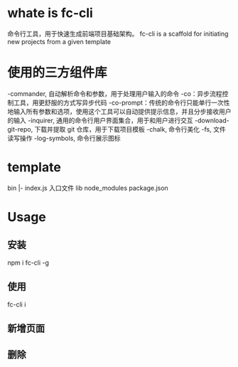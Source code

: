 # whate is fc-cli
  命令行工具，用于快速生成前端项目基础架构。
  fc-cli is a scaffold for initiating new projects from a given template

# 使用的三方组件库
  -commander, 自动解析命令和参数，用于处理用户输入的命令
  -co：异步流程控制工具，用更舒服的方式写异步代码
  -co-prompt：传统的命令行只能单行一次性地输入所有参数和选项，使用这个工具可以自动提供提示信息，并且分步接收用户的输入
  -inquirer, 通用的命令行用户界面集合，用于和用户进行交互
  -download-git-repo, 下载并提取 git 仓库，用于下载项目模板
  -chalk, 命令行美化
  -fs, 文件读写操作
  -log-symbols, 命令行展示图标

# template
  bin
    |- index.js 入口文件
  lib
  node_modules
  package.json

# Usage
  ## 安装
  npm i fc-cli -g

  ## 使用
  fc-cli i

  ## 新增页面

  ## 删除

  ## 